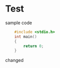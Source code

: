 # Test

sample code
```C
    #include <stdio.h>
    int main()
    {
        return 0;
    }
```
changed

